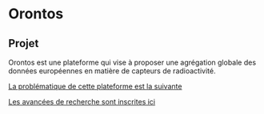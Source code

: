 # Orontos

## Projet 

Orontos est une plateforme qui vise à proposer une agrégation globale des données européennes en matière de capteurs de radioactivité.

[La problématique de cette plateforme est la suivante](raison.md)

[Les avancées de recherche sont inscrites ici](developpement.md)
